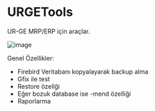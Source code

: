 # URGETools

UR-GE MRP/ERP için araçlar.

![image](https://github.com/user-attachments/assets/baf63858-f16d-4743-99e5-600d11cb83f9)

Genel Özellikler:
* Firebird Veritabanı kopyalayarak backup alma
* Gfix ile test
* Restore özellği
* Eğer bozuk database ise -mend özelliği
* Raporlarma
  

